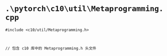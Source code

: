 # `.\pytorch\c10\util\Metaprogramming.cpp`

```
#include <c10/util/Metaprogramming.h>



// 包含 c10 库中的 Metaprogramming.h 头文件
```